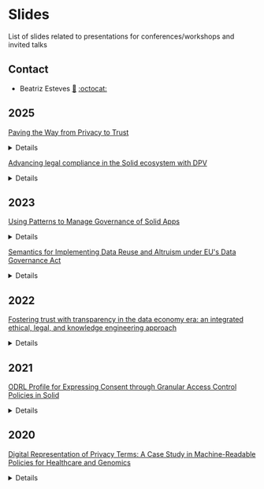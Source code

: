# Slides

List of slides related to presentations for conferences/workshops and invited talks

## Contact
- Beatriz Esteves [:email:](mailto:beatriz.gesteves@upm.es) [:octocat:](https://github.com/besteves4)

## 2025

[Paving the Way from Privacy to Trust](https://w3id.org/people/besteves/slides/2025/SoSy-ESPRESSO) <br>

<details>

- Presented at the [Solid Symposium 2025](https://sosy2025.eu/) within the [ESPRESSO session](https://espressoproject.org/information-retrieval-in-decentralized-and-or-federated-systems/).

</details>

[Advancing legal compliance in the Solid ecosystem with DPV](https://w3id.org/people/besteves/slides/2025/SoSy-ELSA) <br>

<details>

- Presented at the [Solid Symposium 2025](https://sosy2025.eu/) within the ['From concept to reality: becoming a pod provider' session](https://solidweb.me/bbuelens/sosy2025/index.html).

</details>

## 2023

[Using Patterns to Manage Governance of Solid Apps](https://w3id.org/people/besteves/slides/2023/PLASMA)<br>

<details>

- Presented at the [14th Workshop on Ontology Design and Patterns (WOP 2023)](https://odpa.github.io/workshop-on-ontology-design-and-patterns/2023/) co-located with the [22nd International Semantic Web Conference (ISWC 2023)](https://iswc2023.semanticweb.org/).

</details>

[Semantics for Implementing Data Reuse and Altruism under EU's Data Governance Act](https://w3id.org/people/besteves/slides/2023/DGA)<br>

<details>

- Presented at the [19th International Conference on Semantic Systems (SEMANTiCS 2023)](https://2023-eu.semantics.cc).

</details>

## 2022

[Fostering trust with transparency in the data economy era: an integrated ethical, legal, and knowledge engineering approach](https://w3id.org/people/besteves/slides/2022/PPOP)<br>

<details>

- Presented at the [1st International Workshop on Data Economy (DE 2022)](https://sites.google.com/view/dataeconomy2022) co-located with the [18th International Conference on emerging Networking EXperiments and Technologies (CoNEXT 2022)](https://conferences2.sigcomm.org/co-next/2022/#!/home).

</details>

## 2021

[ODRL Profile for Expressing Consent through Granular Access Control Policies in Solid](https://w3id.org/people/besteves/slides/2021/OAC)<br>

<details>

- Presented at the [1st International Workshop on Consent Management in Online Services, Networks and Things (COnSeNT 2021)](https://privacy-as-expected.org/consent2021/) co-located with the [6th IEEE European Symposium on Security and Privacy](https://www.ieee-security.org/TC/EuroSP2021/).

</details>

## 2020

[Digital Representation of Privacy Terms: A Case Study in Machine-Readable Policies for Healthcare and Genomics](https://w3id.org/people/besteves/slides/2020/PhD-Consortium)<br>

<details>

- Presented at the Doctoral Consortium of the [33rd International Conference on Legal Knowledge and Information Systems​](https://jurix2020.law.muni.cz).

</details>
